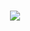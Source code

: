 <h1 align="center">
  <a href="https://git.io/typing-svg">
    <img src="https://readme-typing-svg.herokuapp.com/?lines=Hello,+There!+👋;I'm+Mohamadhossein+maleki;A+back-end+developer;Nice+to+meet+you!&center=true&size=30&color=fe428e">
  </a>
</h1>

